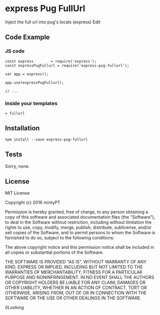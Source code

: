 # express Pug FullUrl

Inject the full url into pug's locals (express) Edit

## Code Example

### JS code

    const express        = require('express');
    const expressPugFullurl = require('express-pug-fullurl');

    var app = express();

    app.use(expressPugFullurl);

    // ...

### Inside your templates

    = fullurl

## Installation

    npm install --save express-pug-fullurl


## Tests

Sorry, none.

## License

MIT License

Copyright (c) 2016 mintyPT

Permission is hereby granted, free of charge, to any person obtaining a copy
of this software and associated documentation files (the "Software"), to deal
in the Software without restriction, including without limitation the rights
to use, copy, modify, merge, publish, distribute, sublicense, and/or sell
copies of the Software, and to permit persons to whom the Software is
furnished to do so, subject to the following conditions:

The above copyright notice and this permission notice shall be included in all
copies or substantial portions of the Software.

THE SOFTWARE IS PROVIDED "AS IS", WITHOUT WARRANTY OF ANY KIND, EXPRESS OR
IMPLIED, INCLUDING BUT NOT LIMITED TO THE WARRANTIES OF MERCHANTABILITY,
FITNESS FOR A PARTICULAR PURPOSE AND NONINFRINGEMENT. IN NO EVENT SHALL THE
AUTHORS OR COPYRIGHT HOLDERS BE LIABLE FOR ANY CLAIM, DAMAGES OR OTHER
LIABILITY, WHETHER IN AN ACTION OF CONTRACT, TORT OR OTHERWISE, ARISING FROM,
OUT OF OR IN CONNECTION WITH THE SOFTWARE OR THE USE OR OTHER DEALINGS IN THE
SOFTWARE.

0Looking
